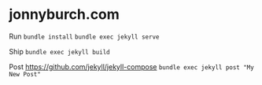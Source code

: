 # jonnyburch.com

Run
`bundle install`
`bundle exec jekyll serve`

Ship
`bundle exec jekyll build`

Post
https://github.com/jekyll/jekyll-compose
`bundle exec jekyll post "My New Post"`
